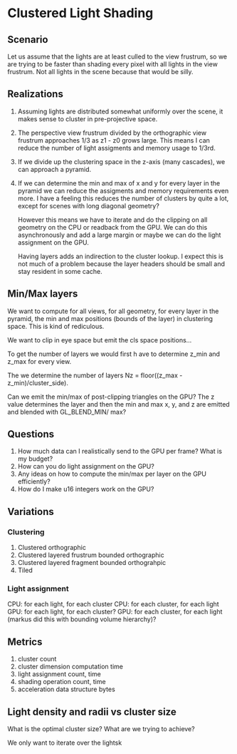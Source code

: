 # Clustered Light Shading

## Scenario

Let us assume that the lights are at least culled to the view frustrum, so we
are trying to be faster than shading every pixel with all lights in the view
frustrum. Not all lights in the scene because that would be silly.

## Realizations

1. Assuming lights are distributed somewhat uniformly over the scene, it makes
   sense to cluster in pre-projective space.
   
2. The perspective view frustrum divided by the orthographic view frustrum
   approaches 1/3 as z1 - z0 grows large. This means I can reduce the number of
   light assigments and memory usage to 1/3rd.
   
3. If we divide up the clustering space in the z-axis (many cascades), we can approach a pyramid.

4. If we can determine the min and max of x and y for every layer in the pyramid
   we can reduce the assigments and memory requirements even more. I have a
   feeling this reduces the number of clusters by quite a lot, except for scenes
   with long diagonal geometry?
   
   However this means we have to iterate and do the clipping on all geometry on
   the CPU or readback from the GPU. We can do this asynchronously and add a
   large margin or maybe we can do the light assignment on the GPU.
   
   Having layers adds an indirection to the cluster lookup. I expect this is not
   much of a problem because the layer headers should be small and stay
   resident in some cache.

## Min/Max layers

We want to compute for all views, for all geometry, for every layer in the
pyramid, the min and max positions (bounds of the layer) in clustering space.
This is kind of rediculous.

We want to clip in eye space but emit the cls space positions...

To get the number of layers we would first h ave to determine z_min and z_max
for every view.

The we determine the number of layers Nz = floor((z_max - z_min)/cluster_side).

Can we emit the min/max of post-clipping triangles on the GPU? The z value
determines the layer and then the min and max x, y, and z are emitted and
blended with GL_BLEND_MIN/ max?


## Questions

1. How much data can I realistically send to the GPU per frame? What is my
   budget?
3. How can you do light assignment on the GPU?
3. Any ideas on how to compute the min/max per layer on the GPU efficiently?
4. How do I make u16 integers work on the GPU?


## Variations

### Clustering

1. Clustered orthographic
2. Clustered layered frustrum bounded orthographic
3. Clustered layered fragment bounded orthograhpic
4. Tiled

### Light assignment

CPU: for each light, for each cluster
CPU: for each cluster, for each light
GPU: for each light, for each cluster?
GPU: for each cluster, for each light (markus did this with bounding volume hierarchy)?

## Metrics
1. cluster count
2. cluster dimension computation time
3. light assignment count, time
4. shading operation count, time
5. acceleration data structure bytes

## Light density and radii vs cluster size

What is the optimal cluster size? What are we trying to achieve? 

We only want to iterate over the lightsk
